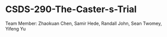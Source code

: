 # CSDS-290-The-Caster-s-Trial 
Team Member: Zhaokuan Chen, Samir Hede, Randall John, Sean Twomey, Yifeng Yu
